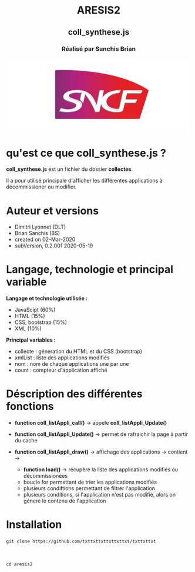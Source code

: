 <div  align="center">
<h1>ARESIS2</h1>
<h2>coll_synthese.js</h2>
<h3>Réalisé par Sanchis Brian</h3>

<img  width="500"  alt="login"  src="/logo-sncf.jpg">
</div>

# qu'est ce que coll_synthese.js ?

**coll_synthese.js** est un fichier du dossier **collectes**.

Il a pour utilisé principale d'afficher les différentes applications à décommissioner ou modifier.

# Auteur et versions
  
- Dimitri Lyonnet (DLT)
- Brian Sanchis (BS)
- created on 02-Mar-2020
- subVersion, 0.2.001 2020-05-19

# Langage, technologie et principal variable

**Langage et technologie utilisée :**

- JavaScipt (60%)
- HTML (15%)
- CSS, bootstrap (15%)
- XML (10%)

**Principal variables :**

- collecte : géneration du HTML et du CSS (bootstrap)
- xmlList : liste des applications modifiés
- nom : nom de chaque applications une par une
- count : compteur d'application affiché

# Déscription des différentes fonctions

-  **function coll_listAppli_call()** -> appele **coll_listAppli_Update()**

-  **function coll_listAppli_Update()** -> permet de rafraichir la page à partir du cache

-  **function coll_listAppli_draw()** -> affichage des applications -> contient ->
	- **function load()** -> récupère la liste des applications modifiés ou 	décommissionées
	- boucle for permettant de trier les applications modifiés
	- plusieurs condiftions permettant de filtrer l'application
	- plusieurs conditions, si l'application n'est pas modifié, alors on génere le contenu de l'application

# Installation

``git clone https://github.com/txttxttxttxttxttxt/txttxttxt``

<br>

``cd aresis2``
